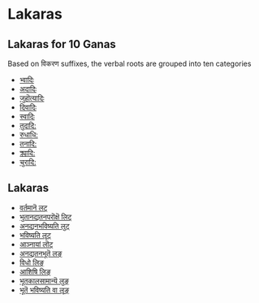 # Lakaras
## Lakaras for 10 Ganas
Based on विकरण suffixes, the verbal roots are grouped into ten categories
* [भ्वादिः]()
* [अदादिः]()
* [जुहॊत्यादिः]()
* [दिवादिः]()
* [स्वादिः]()
* [तुदादि:]()
* [रुधाधि:]()
* [तनादि:]()
* [क्र्यादि:]()
* [चुरादि:]()

## Lakaras
* [वर्तमानॆ लट्]()
* [भुतानद्यतनपरॊक्षॆ लिट्]()
* [अनद्यनभविष्यति लुट्]()
* [भविष्यति लृट्]()
* [आञ्नायां लॊट्]()
* [अनद्यतनभूतॆ लङ्]()
* [विधो लिङ्]()
* [आशिषि लिङ्]()
* [भूतकालसामान्यॆ लुङ्]()
* [भूतॆ भविष्यति वा लृङ्]()

